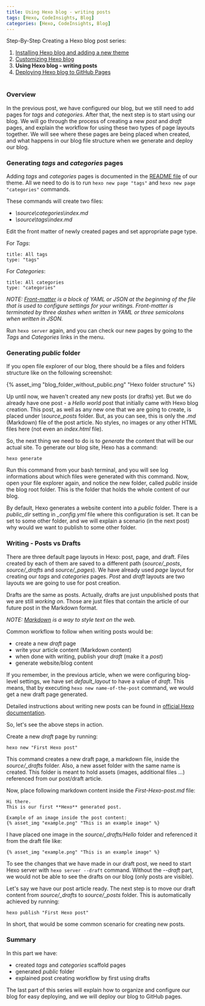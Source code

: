```yaml
---
title: Using Hexo blog - writing posts
tags: [Hexo, CodeInsights, Blog]
categories: [Hexo, CodeInsights, Blog]
---
```

Step-By-Step Creating a Hexo blog post series:

1. [Installing Hexo blog and adding a new theme]()
2. [Customizing Hexo blog]()
3. **Using Hexo blog - writing posts**
4. [Deploying Hexo blog to GitHub Pages]()
<br/><br/>

### Overview ###
In the previous post, we have configured our blog, but we still need to add pages for *tags* and *categories*. After that, the next step is to start using our blog. We will go through the process of creating a new *post* and *draft* pages, and explain the workflow for using these two types of page layouts together. We will see where these pages are being placed when created, and what happens in our blog file structure when we generate and deploy our blog.


### Generating *tags* and *categories* pages ###
Adding *tags* and *categories* pages is documented in the [README file](https://github.com/klugjo/hexo-theme-clean-blog#tags-page) of our theme.
All we need to do is to run ```hexo new page "tags"``` and ```hexo new page "categories"``` commands.

These commands will create two files:
- *\source\categories\index.md*
- *\source\tags\index.md*

Edit the front matter of newly created pages and set appropriate page type.

For *Tags*:
```
title: All tags
type: "tags"
```

For *Categories*:
```
title: All categories
type: "categories"
```

*NOTE: [Front-matter](https://hexo.io/docs/front-matter.html) is a block of YAML or JSON at the beginning of the file that is used to configure settings for your writings. Front-matter is terminated by three dashes when written in YAML or three semicolons when written in JSON.*

Run ```hexo server``` again, and you can check our new pages by going to the *Tags* and *Categories* links in the menu.

### Generating *public* folder ###
If you open file explorer of our blog, there should be a files and folders structure like on the following screenshot:

{% asset_img "blog_folder_without_public.png" "Hexo folder structure" %}

Up until now, we haven't created any new posts (or drafts) yet. But we do already have one post - a *Hello world* post that initially came with Hexo blog creation. This post, as well as any new one that we are going to create, is placed under *\source\_posts* folder. But, as you can see, this is only the *.md* (Markdown) file of the post article. No styles, no images or any other HTML files here (not even an *index.html* file).

So, the next thing we need to do is to *generate* the content that will be our actual site.
To generate our blog site, Hexo has a command:

```
hexo generate
```

Run this command from your bash terminal, and you will see log informations about which files were generated with this command.
Now, open your file explorer again, and notice the new folder, called *public* inside the blog root folder. This is the folder that holds the whole content of our blog. 

By default, Hexo generates a website content into a *public* folder. There is a *public_dir* setting in *_config.yml* file where this configuration is set. It can be set to some other folder, and we will explain a scenario (in the next post) why would we want to publish to some other folder.

### Writing - Posts vs Drafts ###
There are three default page layouts in Hexo: post, page, and draft. Files created by each of them are saved to a different path (*source/_posts*, *source/_drafts* and *source/_pages*). We have already used *page* layout for creating our *tags* and *categories* pages. *Post* and *draft* layouts are two layouts we are going to use for post creation.

Drafts are the same as posts. Actually, drafts are just unpublished posts that we are still *working on*. Those are just files that contain the article of our future post in the Markdown format.

*NOTE: [Markdown](https://guides.github.com/features/mastering-markdown/) is a way to style text on the web.*

Common workflow to follow when writing posts would be:
- create a new *draft* page
- write your article content (Markdown content)
- when done with writing, publish your *draft* (make it a *post*)
- generate website/blog content

If you remember, in the previous article, when we were configuring blog-level settings, we have set *default_layout* to have a value of *draft*.
This means, that by executing ```hexo new name-of-the-post``` command, we would get a new draft page generated.

Detailed instructions about writing new posts can be found in [official Hexo documentation](https://hexo.io/docs/writing.html).

So, let's see the above steps in action. 

Create a new *draft* page by running:
```
hexo new "First Hexo post"
```

This command creates a new draft page, a markdown file, inside the *source/_drafts* folder. Also, a new asset folder with the same name is created.
This folder is meant to hold assets (images, additional files ...) referenced from our post/draft article.

Now, place following markdown content inside the *First-Hexo-post.md* file:

```
Hi there.
This is our first **Hexo** generated post.

Example of an image inside the post content:
{% asset_img "example.png" "This is an example image" %}
```

I have placed one image in the *source/_drafts/Hello* folder and referenced it from the draft file like:

```
{% asset_img "example.png" "This is an example image" %}
```

To see the changes that we have made in our draft post, we need to start Hexo server with ```hexo server --draft``` command.
Without the *--draft* part, we would not be able to see the drafts on our blog (only posts are visible).

Let's say we have our post article ready. The next step is to move our draft content from *source/_drafts* to *source/_posts* folder.
This is automatically achieved by running:
```
hexo publish "First Hexo post"
```

In short, that would be some common scenario for creating new posts.

### Summary ###

In this part we have:
- created *tags* and *categories* scaffold pages
- generated *public* folder
- explained post creating workflow by first using drafts


The last part of this series will explain how to organize and configure our blog for easy deploying, and we will deploy our blog to GitHub pages.
